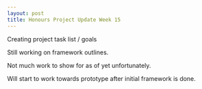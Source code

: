 ```yaml
---
layout: post
title: Honours Project Update Week 15
---
```


Creating project task list / goals

Still working on framework outlines.

Not much work to show for as of yet unfortunately.

Will start to work towards prototype after initial framework is done.
